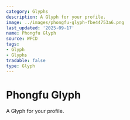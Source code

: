 ```yaml
---
category: Glyphs
description: A Glyph for your profile.
image: ../images/phongfu-glyph-fbe44753a6.png
last_updated: '2025-09-17'
name: Phongfu Glyph
source: WFCD
tags:
- Glyph
- Glyphs
tradable: false
type: Glyph
---
```


# Phongfu Glyph

A Glyph for your profile.

